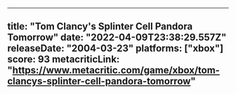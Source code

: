 
---
title: "Tom Clancy's Splinter Cell Pandora Tomorrow"
date: "2022-04-09T23:38:29.557Z"
releaseDate: "2004-03-23"
platforms: ["xbox"]
score: 93
metacriticLink: "https://www.metacritic.com/game/xbox/tom-clancys-splinter-cell-pandora-tomorrow"
---
